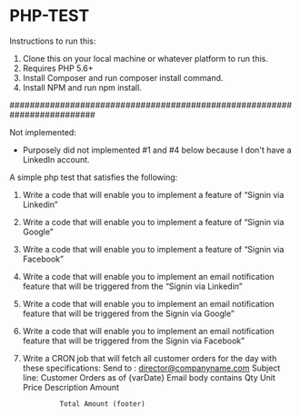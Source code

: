 # PHP-TEST
Instructions to run this:
1. Clone this on your local machine or whatever platform to run this.
2. Requires PHP 5.6+
3. Install Composer and run composer install command.
4. Install NPM and run npm install.

#########################################################################

Not implemented:
- Purposely did not implemented #1 and #4 below because I don't have a LinkedIn account.

A simple php test that satisfies the following:
1. Write a code that will enable you to implement a feature of “Signin via Linkedin”
2. Write a code that will enable you to implement a feature of “Signin via Google”
3. Write a code that will enable you to implement a feature of “Signin via Facebook”
4. Write a code that will enable you to implement an email notification feature that will be triggered from the “Signin via Linkedin”
5. Write a code that will enable you to implement an email notification feature that will be triggered from the Signin via Google”
6. Write a code that will enable you to implement an email notification feature that will be triggered from the Signin via Facebook”
7. Write a CRON job that will fetch all customer orders for the day with these specifications:
Send to :  director@companyname.com
Subject line:  Customer Orders as of {varDate}
Email body contains
	Qty	Unit	Price	Description	Amount


				Total Amount (footer)
